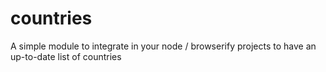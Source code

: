countries
=========

A simple module to integrate in your node / browserify projects to have an up-to-date list of countries
